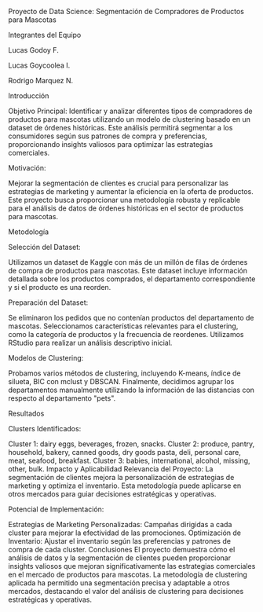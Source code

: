 Proyecto de Data Science: Segmentación de Compradores de Productos para Mascotas

Integrantes del Equipo

Lucas Godoy F.

Lucas Goycoolea I.

Rodrigo Marquez N.

Introducción

Objetivo Principal:
Identificar y analizar diferentes tipos de compradores de productos para mascotas utilizando un modelo de clustering basado en un dataset de órdenes históricas. Este análisis permitirá segmentar a los consumidores según sus patrones de compra y preferencias, proporcionando insights valiosos para optimizar las estrategias comerciales.

Motivación:

Mejorar la segmentación de clientes es crucial para personalizar las estrategias de marketing y aumentar la eficiencia en la oferta de productos. Este proyecto busca proporcionar una metodología robusta y replicable para el análisis de datos de órdenes históricas en el sector de productos para mascotas.

Metodología

Selección del Dataset:

Utilizamos un dataset de Kaggle con más de un millón de filas de órdenes de compra de productos para mascotas. Este dataset incluye información detallada sobre los productos comprados, el departamento correspondiente y si el producto es una reorden.

Preparación del Dataset:

Se eliminaron los pedidos que no contenían productos del departamento de mascotas. Seleccionamos características relevantes para el clustering, como la categoría de productos y la frecuencia de reordenes. Utilizamos RStudio para realizar un análisis descriptivo inicial.

Modelos de Clustering:

Probamos varios métodos de clustering, incluyendo K-means, índice de silueta, BIC con mclust y DBSCAN. Finalmente, decidimos agrupar los departamentos manualmente utilizando la información de las distancias con respecto al departamento "pets".

Resultados

Clusters Identificados:

Cluster 1: dairy eggs, beverages, frozen, snacks.
Cluster 2: produce, pantry, household, bakery, canned goods, dry goods pasta, deli, personal care, meat, seafood, breakfast.
Cluster 3: babies, international, alcohol, missing, other, bulk.
Impacto y Aplicabilidad
Relevancia del Proyecto:
La segmentación de clientes mejora la personalización de estrategias de marketing y optimiza el inventario. Esta metodología puede aplicarse en otros mercados para guiar decisiones estratégicas y operativas.

Potencial de Implementación:

Estrategias de Marketing Personalizadas: Campañas dirigidas a cada cluster para mejorar la efectividad de las promociones.
Optimización de Inventario: Ajustar el inventario según las preferencias y patrones de compra de cada cluster.
Conclusiones
El proyecto demuestra cómo el análisis de datos y la segmentación de clientes pueden proporcionar insights valiosos que mejoran significativamente las estrategias comerciales en el mercado de productos para mascotas. La metodología de clustering aplicada ha permitido una segmentación precisa y adaptable a otros mercados, destacando el valor del análisis de clustering para decisiones estratégicas y operativas.
